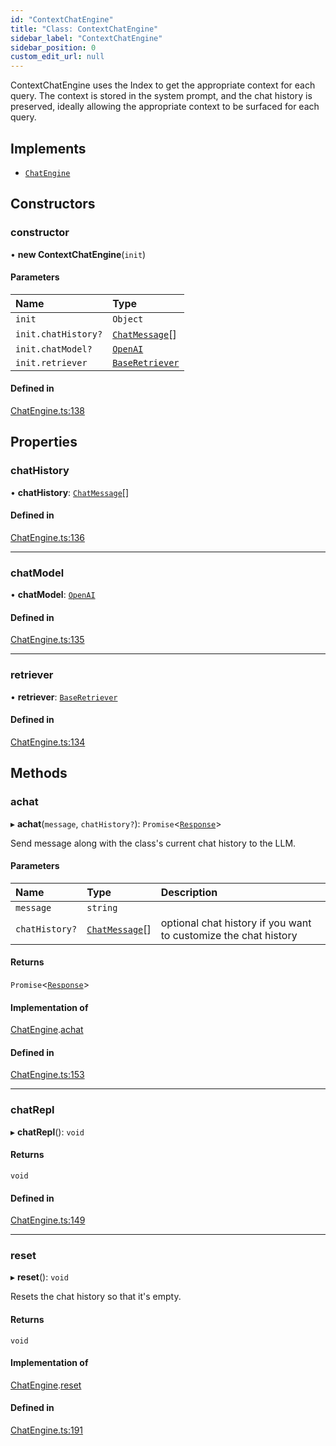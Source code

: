 ```yaml
---
id: "ContextChatEngine"
title: "Class: ContextChatEngine"
sidebar_label: "ContextChatEngine"
sidebar_position: 0
custom_edit_url: null
---
```


ContextChatEngine uses the Index to get the appropriate context for each query.
The context is stored in the system prompt, and the chat history is preserved,
ideally allowing the appropriate context to be surfaced for each query.

## Implements

- [`ChatEngine`](../interfaces/ChatEngine.md)

## Constructors

### constructor

• **new ContextChatEngine**(`init`)

#### Parameters

| Name | Type |
| :------ | :------ |
| `init` | `Object` |
| `init.chatHistory?` | [`ChatMessage`](../interfaces/ChatMessage.md)[] |
| `init.chatModel?` | [`OpenAI`](OpenAI.md) |
| `init.retriever` | [`BaseRetriever`](../interfaces/BaseRetriever.md) |

#### Defined in

[ChatEngine.ts:138](https://github.com/run-llama/LlamaIndexTS/blob/f1d609d/packages/core/src/ChatEngine.ts#L138)

## Properties

### chatHistory

• **chatHistory**: [`ChatMessage`](../interfaces/ChatMessage.md)[]

#### Defined in

[ChatEngine.ts:136](https://github.com/run-llama/LlamaIndexTS/blob/f1d609d/packages/core/src/ChatEngine.ts#L136)

___

### chatModel

• **chatModel**: [`OpenAI`](OpenAI.md)

#### Defined in

[ChatEngine.ts:135](https://github.com/run-llama/LlamaIndexTS/blob/f1d609d/packages/core/src/ChatEngine.ts#L135)

___

### retriever

• **retriever**: [`BaseRetriever`](../interfaces/BaseRetriever.md)

#### Defined in

[ChatEngine.ts:134](https://github.com/run-llama/LlamaIndexTS/blob/f1d609d/packages/core/src/ChatEngine.ts#L134)

## Methods

### achat

▸ **achat**(`message`, `chatHistory?`): `Promise`<[`Response`](Response.md)\>

Send message along with the class's current chat history to the LLM.

#### Parameters

| Name | Type | Description |
| :------ | :------ | :------ |
| `message` | `string` |  |
| `chatHistory?` | [`ChatMessage`](../interfaces/ChatMessage.md)[] | optional chat history if you want to customize the chat history |

#### Returns

`Promise`<[`Response`](Response.md)\>

#### Implementation of

[ChatEngine](../interfaces/ChatEngine.md).[achat](../interfaces/ChatEngine.md#achat)

#### Defined in

[ChatEngine.ts:153](https://github.com/run-llama/LlamaIndexTS/blob/f1d609d/packages/core/src/ChatEngine.ts#L153)

___

### chatRepl

▸ **chatRepl**(): `void`

#### Returns

`void`

#### Defined in

[ChatEngine.ts:149](https://github.com/run-llama/LlamaIndexTS/blob/f1d609d/packages/core/src/ChatEngine.ts#L149)

___

### reset

▸ **reset**(): `void`

Resets the chat history so that it's empty.

#### Returns

`void`

#### Implementation of

[ChatEngine](../interfaces/ChatEngine.md).[reset](../interfaces/ChatEngine.md#reset)

#### Defined in

[ChatEngine.ts:191](https://github.com/run-llama/LlamaIndexTS/blob/f1d609d/packages/core/src/ChatEngine.ts#L191)
